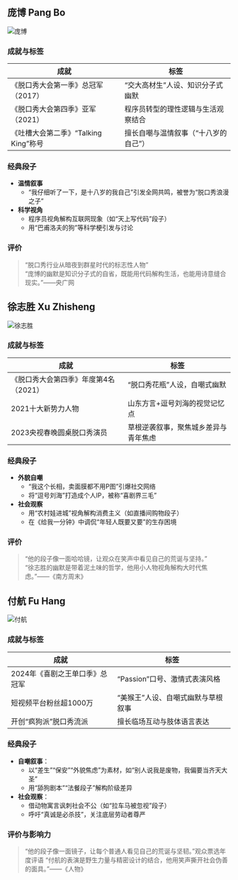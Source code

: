 ## 庞博 Pang Bo
![庞博](https://p0.itc.cn/q_70/images03/20211014/6a30c38da8a54a92917bc4679ca74e50.png "可选标题")
### **成就与标签**
| **成就** | **标签** |
| ----- | ----- | 
| 《脱口秀大会第一季》总冠军（2017） | “交大高材生”人设、知识分子式幽默 |
| 《脱口秀大会第四季》亚军（2021） | 程序员转型的理性逻辑与生活观察结合 |
|  《吐槽大会第二季》“Talking King”称号  |  擅长自嘲与温情叙事（“十八岁的自己”）|
 	
### 经典段子
   - **温情叙事**
     - “我仔细听了一下，是十八岁的我自己”引发全网共鸣，被誉为“脱口秀浪漫之子” <br>
   - **科学视角**
     - 程序员视角解构互联网现象（如“天上写代码”段子） <br>
     - 用“巴甫洛夫的狗”等科学梗引发与讨论 

### **评价**<br>
>“脱口秀行业从暗夜到群星时代的标志性人物” <br>
>“庞博的幽默是知识分子式的自省，既能用代码解构生活，也能用诗意缝合现实。”——央广网

## 徐志胜 Xu Zhisheng  
![徐志胜](https://p9.itc.cn/images01/20220804/19b54237c62b4418a26942ca9ff19a7a.jpeg "可选标题")
### **成就与标签**  
| **成就**                              | **标签**                       |
| ------------------------------------- | ------------------------------------ |
| 《脱口秀大会第四季》年度第4名（2021） | “脱口秀花瓶”人设，自嘲式幽默         |
| 2021十大新势力人物                    | 山东方言+逗号刘海的视觉记忆点        |
| 2023央视春晚圆桌脱口秀演员            | 草根逆袭叙事，聚焦城乡差异与青年焦虑 |

### 经典段子  
   - **外貌自嘲**  
     - “我这个长相，卖面膜都不用P图”引爆社交网络 
     - 将“逗号刘海”打造成个人IP，被称“喜剧界三毛”
   - **社会观察** 
     - 用“农村娃进城”视角解构消费主义（如直播间购物段子） 
     - 在《给我一分钟》中调侃“年轻人既要又要”的生存困境 

### **评价**  
> “他的段子像一面哈哈镜，让观众在笑声中看见自己的荒诞与坚持。” <br>
> “徐志胜的幽默是带着泥土味的哲学，他用小人物视角解构大时代焦虑。”——《南方周末》

## 付航 Fu Hang  
![付航](https://imagepphcloud.thepaper.cn/pph/image/319/906/915.jpg "可选标题")
### **成就与标签**  
| **成就**      | **标签**                     |
| -------------------- | --------------------- |
| 2024年《喜剧之王单口季》总冠军 | “Passion”口号、激情式表演风格      |
| 短视频平台粉丝超1000万         | “美猴王”人设、自嘲式幽默与草根叙事 |
| 开创“疯狗派”脱口秀流派    | 擅长临场互动与肢体语言表达         |

### **经典段子**  
   - **自嘲叙事**：  
     - 以“差生”“保安”“外貌焦虑”为素材，如“别人说我是废物，我偏要当齐天大圣”
     - 用“舔狗剧本”“法餐段子”解构阶级差异 
   - **社会观察**：  
     - 借动物寓言讽刺社会不公（如“拉车马被忽视”段子）  
     - 呼吁“真诚是必杀技”，关注底层劳动者尊严

### **评价与影响力**  
> “他的段子像一面镜子，让每个普通人看见自己的荒诞与坚韧。”观众票选年度评语
> “付航的表演是野生力量与精密设计的结合，他用笑声撕开社会伪善的面具。”——《人物》  
